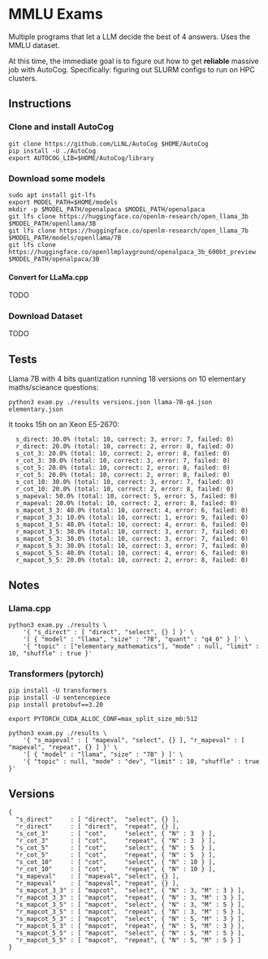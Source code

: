 MMLU Exams
==========

Multiple programs that let a LLM decide the best of 4 answers. Uses the MMLU dataset.

At this time, the immediate goal is to figure out how to get **reliable** massive job with AutoCog.
Specifically: figuring out SLURM configs to run on HPC clusters.

## Instructions

### Clone and install AutoCog

```
git clone https://github.com/LLNL/AutoCog $HOME/AutoCog
pip install -U ./AutoCog
export AUTOCOG_LIB=$HOME/AutoCog/library
```

### Download some models

```
sudo apt install git-lfs
export MODEL_PATH=$HOME/models
mkdir -p $MODEL_PATH/openalpaca $MODEL_PATH/openalpaca
git lfs clone https://huggingface.co/openlm-research/open_llama_3b $MODEL_PATH/openllama/3B
git lfs clone https://huggingface.co/openlm-research/open_llama_7b $MODEL_PATH/models/openllama/7B
git lfs clone https://huggingface.co/openllmplayground/openalpaca_3b_600bt_preview $MODEL_PATH/openalpaca/3B
```

#### Convert for LLaMa.cpp

TODO

### Download Dataset

TODO

## Tests

Llama 7B with 4 bits quantization running 18 versions on 10 elementary maths/scieance questions:
```
python3 exam.py ./results versions.json llama-7B-q4.json elementary.json
```
It tooks 15h on an Xeon E5-2670:
```
  s_direct: 30.0% (total: 10, correct: 3, error: 7, failed: 0)
  r_direct: 20.0% (total: 10, correct: 2, error: 8, failed: 0)
  s_cot_3: 20.0% (total: 10, correct: 2, error: 8, failed: 0)
  r_cot_3: 30.0% (total: 10, correct: 3, error: 7, failed: 0)
  s_cot_5: 20.0% (total: 10, correct: 2, error: 8, failed: 0)
  r_cot_5: 20.0% (total: 10, correct: 2, error: 8, failed: 0)
  s_cot_10: 30.0% (total: 10, correct: 3, error: 7, failed: 0)
  r_cot_10: 20.0% (total: 10, correct: 2, error: 8, failed: 0)
  s_mapeval: 50.0% (total: 10, correct: 5, error: 5, failed: 0)
  r_mapeval: 20.0% (total: 10, correct: 2, error: 8, failed: 0)
  s_mapcot_3_3: 40.0% (total: 10, correct: 4, error: 6, failed: 0)
  r_mapcot_3_3: 10.0% (total: 10, correct: 1, error: 9, failed: 0)
  s_mapcot_3_5: 40.0% (total: 10, correct: 4, error: 6, failed: 0)
  r_mapcot_3_5: 30.0% (total: 10, correct: 3, error: 7, failed: 0)
  s_mapcot_5_3: 30.0% (total: 10, correct: 3, error: 7, failed: 0)
  r_mapcot_5_3: 30.0% (total: 10, correct: 3, error: 7, failed: 0)
  s_mapcot_5_5: 40.0% (total: 10, correct: 4, error: 6, failed: 0)
  r_mapcot_5_5: 20.0% (total: 10, correct: 2, error: 8, failed: 0)
```



## Notes

### Llama.cpp

```
python3 exam.py ./results \
    '{ "s_direct" : [ "direct", "select", {} ] }' \
    '[ { "model" : "llama", "size" : "7B", "quant" : "q4_0" } ]' \
    '{ "topic" : ["elementary_mathematics"], "mode" : null, "limit" : 10, "shuffle" : true }'
```

### Transformers (pytorch)

```
pip install -U transformers
pip install -U sentencepiece
pip install protobuf==3.20
```

```
export PYTORCH_CUDA_ALLOC_CONF=max_split_size_mb:512
```

```
python3 exam.py ./results \
    '{ "s_mapeval" : [ "mapeval", "select", {} ], "r_mapeval" : [ "mapeval", "repeat", {} ] }' \
    '[ { "model" : "llama", "size" : "7B" } ]' \
    '{ "topic" : null, "mode" : "dev", "limit" : 10, "shuffle" : true }'
```

## Versions

```
{
  "s_direct"     : [ "direct",  "select", {} ],
  "r_direct"     : [ "direct",  "repeat", {} ],
  "s_cot_3"      : [ "cot",     "select", { "N" : 3  } ],
  "r_cot_3"      : [ "cot",     "repeat", { "N" : 3  } ],
  "s_cot_5"      : [ "cot",     "select", { "N" : 5  } ],
  "r_cot_5"      : [ "cot",     "repeat", { "N" : 5  } ],
  "s_cot_10"     : [ "cot",     "select", { "N" : 10 } ],
  "r_cot_10"     : [ "cot",     "repeat", { "N" : 10 } ],
  "s_mapeval"    : [ "mapeval", "select", {} ],
  "r_mapeval"    : [ "mapeval", "repeat", {} ],
  "s_mapcot_3_3" : [ "mapcot",  "select", { "N" : 3, "M" : 3 } ],
  "r_mapcot_3_3" : [ "mapcot",  "repeat", { "N" : 3, "M" : 3 } ],
  "s_mapcot_3_5" : [ "mapcot",  "select", { "N" : 3, "M" : 5 } ],
  "r_mapcot_3_5" : [ "mapcot",  "repeat", { "N" : 3, "M" : 5 } ],
  "s_mapcot_5_3" : [ "mapcot",  "select", { "N" : 5, "M" : 3 } ],
  "r_mapcot_5_3" : [ "mapcot",  "repeat", { "N" : 5, "M" : 3 } ],
  "s_mapcot_5_5" : [ "mapcot",  "select", { "N" : 5, "M" : 5 } ],
  "r_mapcot_5_5" : [ "mapcot",  "repeat", { "N" : 5, "M" : 5 } ]
}
```
